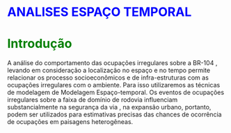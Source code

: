 # <font color='blue'>ANALISES ESPAÇO TEMPORAL</font>

# <font color='Green'> Introdução</font>

A análise do comportamento das  ocupações irregulares sobre a BR-104 , levando em consideração a localização no espaço e no tempo permite relacionar os processo  socioeconômicos e de infra-estruturas com as ocupações irregulares com o ambiente.
	Para isso utilizaremos as técnicas de modelagem de Modelagem Espaço-temporal.
	Os eventos de ocupações irregulares sobre a faixa de domínio de rodovia influenciam substancialmente na segurança da via , na expansão urbano, portanto, podem ser utilizados para estimativas precisas das chances de ocorrência de ocupações em paisagens heterogêneas.
	 



<!--stackedit_data:
eyJoaXN0b3J5IjpbNjg4MjkzMzEzLDExMzE1NTk1MDEsLTIxMj
EyOTA3OTJdfQ==
-->